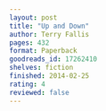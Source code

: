 ```yaml
---
layout: post
title: "Up and Down"
author: Terry Fallis
pages: 432
format: Paperback
goodreads_id: 17262410
shelves: fiction
finished: 2014-02-25
rating: 4
reviewed: false
---
```

